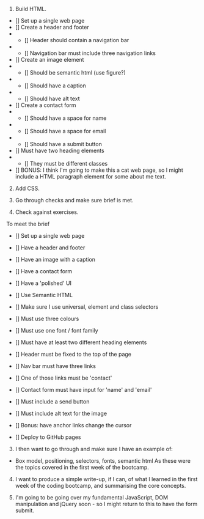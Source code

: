 1. Build HTML.
- [] Set up a single web page
- [] Create a header and footer
- - [] Header should contain a navigation bar
- - [] Navigation bar must include three navigation links
- [] Create an image element
- - [] Should be semantic html (use figure?)
- - [] Should have a caption
- - [] Should have alt text
- [] Create a contact form
- - [] Should have a space for name
- - [] Should have a space for email
- - [] Should have a submit button
- [] Must have two heading elements
- - [] They must be different classes
- [] BONUS: I think I'm going to make this a cat web page, so I might include a HTML paragraph element for some about me text.

2. Add CSS.

3. Go through checks and make sure brief is met.

4. Check against exercises.

To meet the brief

- [] Set up a single web page
- [] Have a header and footer
- [] Have an image with a caption
- [] Have a contact form
- [] Have a 'polished' UI

- [] Use Semantic HTML
- [] Make sure I use universal, element and class selectors
- [] Must use three colours
- [] Must use one font / font family
- [] Must have at least two different heading elements
- [] Header must be fixed to the top of the page
- [] Nav bar must have three links
- [] One of those links must be 'contact'
- [] Contact form must have input for 'name' and 'email'
- [] Must include a send button
- [] Must include alt text for the image
- [] Bonus: have anchor links change the cursor
- [] Deploy to GitHub pages

3. I then want to go through and make sure I have an example of:
- Box model, positioning, selectors, fonts, semantic html
As these were the topics covered in the first week of the bootcamp.

4. I want to produce a simple write-up, if I can, of what I learned in the first week of the coding bootcamp, and summarising the core concepts.

5. I'm going to be going over my fundamental JavaScript, DOM manipulation and jQuery soon - so I might return to this to have the form submit.